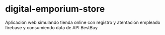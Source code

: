# digital-emporium-store
Aplicación web simulando tienda online con registro y atentación empleado firebase y consumiendo data de API BestBuy
